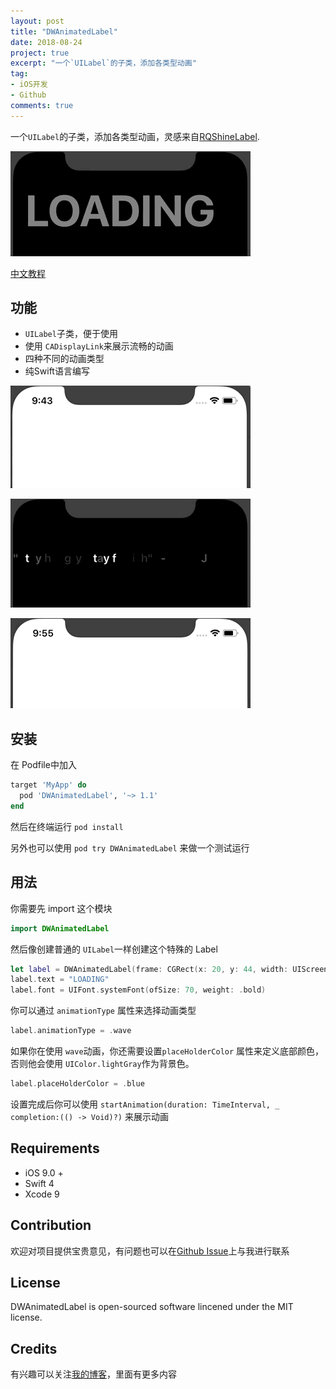 ```yaml
---
layout: post
title: "DWAnimatedLabel"
date: 2018-08-24
project: true
excerpt: "一个`UILabel`的子类，添加各类型动画"
tag:
- iOS开发
- Github
comments: true
---
```


一个`UILabel`的子类，添加各类型动画，灵感来自[RQShineLabel](https://github.com/zipme/RQShineLabel).

![wave](https://raw.githubusercontent.com/Dywane/DWAnimatedLabel/master/Gif/wave.gif)

[中文教程](https://dywane.github.io/使用CADisplayLink实现UILabel动画特效/)

## 功能
-  `UILabel`子类，便于使用
- 使用 `CADisplayLink`来展示流畅的动画
- 四种不同的动画类型
- 纯Swift语言编写

![typewritter](https://raw.githubusercontent.com/Dywane/DWAnimatedLabel/master/Gif/typewriter.gif)

![shine](https://raw.githubusercontent.com/Dywane/DWAnimatedLabel/master/Gif/shine.gif)

![fade](https://raw.githubusercontent.com/Dywane/DWAnimatedLabel/master/Gif/fade.gif)

## 安装

在 Podfile中加入

```ruby
target 'MyApp' do
  pod 'DWAnimatedLabel', '~> 1.1'
end
```

然后在终端运行 `pod install`

另外也可以使用 `pod try DWAnimatedLabel` 来做一个测试运行

## 用法

你需要先 import 这个模块

```swift 
import DWAnimatedLabel
```

然后像创建普通的 `UILabel`一样创建这个特殊的 Label

```swift
let label = DWAnimatedLabel(frame: CGRect(x: 20, y: 44, width: UIScreen.main.bounds.size.width, height: 100))
label.text = "LOADING"
label.font = UIFont.systemFont(ofSize: 70, weight: .bold)
```

你可以通过 `animationType` 属性来选择动画类型

```swift
label.animationType = .wave
```

如果你在使用 `wave`动画，你还需要设置`placeHolderColor` 属性来定义底部颜色，否则他会使用 `UIColor.lightGray`作为背景色。

```swift
label.placeHolderColor = .blue
```

设置完成后你可以使用 `startAnimation(duration: TimeInterval, _ completion:(() -> Void)?)` 来展示动画

## Requirements

- iOS 9.0 +
- Swift 4
- Xcode 9

## Contribution

欢迎对项目提供宝贵意见，有问题也可以在[Github Issue](https://github.com/Dywane/DWAnimatedLabel/issues)上与我进行联系

## License

DWAnimatedLabel is open-sourced software lincened under the MIT license.

## Credits

有兴趣可以关注[我的博客](https://dywane.github.io)，里面有更多内容

